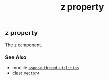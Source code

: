 ﻿---
title: z property
second_title: Aspose.3D for Python via .NET API References
description: 
type: docs
weight: 80
url: /aspose.threed.utilities/vector4/z/
is_root: false
---

## z property


The z component.

### See Also
* module [`aspose.threed.utilities`](../../)
* class [`Vector4`](/3d/python-net/aspose.threed.utilities/vector4)

